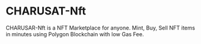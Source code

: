 # CHARUSAT-Nft
CHARUSAR-Nft is a NFT Marketplace for anyone. Mint, Buy, Sell NFT items in minutes using Polygon Blockchain with low Gas Fee.
